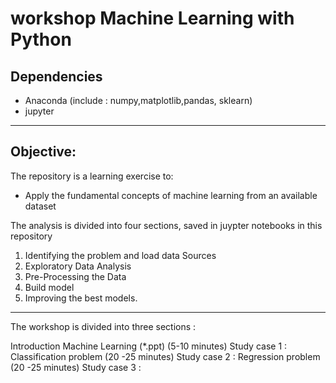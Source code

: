 # workshop Machine Learning with Python

## Dependencies

+ Anaconda (include : numpy,matplotlib,pandas, sklearn)
+ jupyter

---------
## Objective:

The repository is a learning exercise to:

 - Apply the fundamental concepts of machine learning from an available dataset
   

The analysis is divided into four sections, saved in juypter notebooks in this repository

1.  Identifying the problem and load data Sources
2.  Exploratory Data Analysis
3.  Pre-Processing the Data
4.  Build model
5.  Improving the best models.

-------------
The workshop is divided into three sections :

 Introduction Machine Learning (*.ppt) (5-10 minutes)
 Study case 1 : Classification problem (20 -25 minutes)
 Study case 2 : Regression problem (20 -25 minutes)
 Study case 3 : 

 
